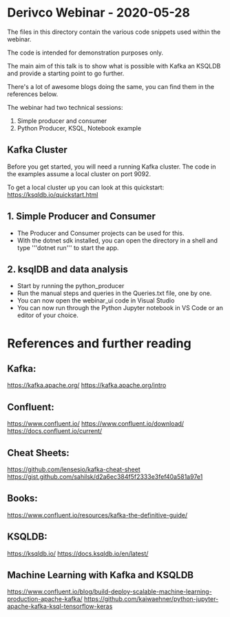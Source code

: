 # Derivco Webinar - 2020-05-28

The files in this directory contain the various code snippets used within the webinar.

The code is intended for demonstration purposes only.

The main aim of this talk is to show what is possible with Kafka an KSQLDB and provide a starting point to go further.

There's a lot of awesome blogs doing the same, you can find them in the references below.

The webinar had two technical sessions:
1. Simple producer and consumer
2. Python Producer, KSQL, Notebook example

## Kafka Cluster
Before you get started, you will need a running Kafka cluster.
The code in the examples assume a local cluster on port 9092.

To get a local cluster up you can look at this quickstart:
https://ksqldb.io/quickstart.html

## 1. Simple Producer and Consumer
- The Producer and Consumer projects can be used for this.
- With the dotnet sdk installed, you can open the directory in a shell and type '''dotnet run''' to start the app.

## 2. ksqlDB and data analysis
- Start by running the python_producer
- Run the manual steps and queries in the Queries.txt file, one by one.
- You can now open the webinar_ui code in Visual Studio
- You can now run through the Python Jupyter notebook in VS Code or an editor of your choice.

# References and further reading
## Kafka:
https://kafka.apache.org/
https://kafka.apache.org/intro

## Confluent:
https://www.confluent.io/
https://www.confluent.io/download/
https://docs.confluent.io/current/

## Cheat Sheets:
https://github.com/lensesio/kafka-cheat-sheet
https://gist.github.com/sahilsk/d2a6ec384f5f2333e3fef40a581a97e1

## Books:
https://www.confluent.io/resources/kafka-the-definitive-guide/

## KSQLDB:
https://ksqldb.io/
https://docs.ksqldb.io/en/latest/

## Machine Learning with Kafka and KSQLDB
https://www.confluent.io/blog/build-deploy-scalable-machine-learning-production-apache-kafka/
https://github.com/kaiwaehner/python-jupyter-apache-kafka-ksql-tensorflow-keras

